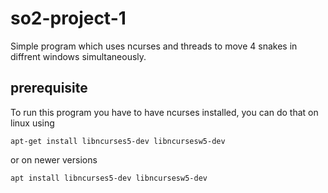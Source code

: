 # so2-project-1

Simple program which uses ncurses and threads to move 4 snakes in diffrent windows simultaneously.

## prerequisite 
To run this program you have to have ncurses installed, you can do that on linux using 
```
apt-get install libncurses5-dev libncursesw5-dev
```
or on newer versions
```
apt install libncurses5-dev libncursesw5-dev
```


